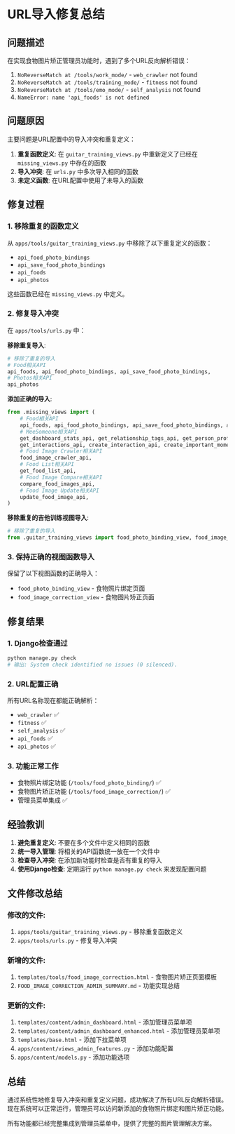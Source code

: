# URL导入修复总结

## 问题描述

在实现食物图片矫正管理员功能时，遇到了多个URL反向解析错误：

1. `NoReverseMatch at /tools/work_mode/` - `web_crawler` not found
2. `NoReverseMatch at /tools/training_mode/` - `fitness` not found  
3. `NoReverseMatch at /tools/emo_mode/` - `self_analysis` not found
4. `NameError: name 'api_foods' is not defined`

## 问题原因

主要问题是URL配置中的导入冲突和重复定义：

1. **重复函数定义**: 在 `guitar_training_views.py` 中重新定义了已经在 `missing_views.py` 中存在的函数
2. **导入冲突**: 在 `urls.py` 中多次导入相同的函数
3. **未定义函数**: 在URL配置中使用了未导入的函数

## 修复过程

### 1. 移除重复的函数定义

从 `apps/tools/guitar_training_views.py` 中移除了以下重复定义的函数：
- `api_food_photo_bindings`
- `api_save_food_photo_bindings` 
- `api_foods`
- `api_photos`

这些函数已经在 `missing_views.py` 中定义。

### 2. 修复导入冲突

在 `apps/tools/urls.py` 中：

**移除重复导入**:
```python
# 移除了重复的导入
# Food相关API
api_foods, api_food_photo_bindings, api_save_food_photo_bindings,
# Photos相关API  
api_photos
```

**添加正确的导入**:
```python
from .missing_views import (
    # Food相关API
    api_foods, api_food_photo_bindings, api_save_food_photo_bindings, api_photos,
    # MeeSomeone相关API
    get_dashboard_stats_api, get_relationship_tags_api, get_person_profiles_api, create_person_profile_api,
    get_interactions_api, create_interaction_api, create_important_moment_api, get_timeline_data_api, get_graph_data_api,
    # Food Image Crawler相关API
    food_image_crawler_api,
    # Food List相关API
    get_food_list_api,
    # Food Image Compare相关API
    compare_food_images_api,
    # Food Image Update相关API
    update_food_image_api,
)
```

**移除重复的吉他训练视图导入**:
```python
# 移除了重复的导入
from .guitar_training_views import food_photo_binding_view, food_image_correction_view
```

### 3. 保持正确的视图函数导入

保留了以下视图函数的正确导入：
- `food_photo_binding_view` - 食物照片绑定页面
- `food_image_correction_view` - 食物图片矫正页面

## 修复结果

### 1. Django检查通过
```bash
python manage.py check
# 输出: System check identified no issues (0 silenced).
```

### 2. URL配置正确
所有URL名称现在都能正确解析：
- `web_crawler` ✅
- `fitness` ✅  
- `self_analysis` ✅
- `api_foods` ✅
- `api_photos` ✅

### 3. 功能正常工作
- 食物照片绑定功能 (`/tools/food_photo_binding/`) ✅
- 食物图片矫正功能 (`/tools/food_image_correction/`) ✅
- 管理员菜单集成 ✅

## 经验教训

1. **避免重复定义**: 不要在多个文件中定义相同的函数
2. **统一导入管理**: 将相关的API函数统一放在一个文件中
3. **检查导入冲突**: 在添加新功能时检查是否有重复的导入
4. **使用Django检查**: 定期运行 `python manage.py check` 来发现配置问题

## 文件修改总结

### 修改的文件:
1. `apps/tools/guitar_training_views.py` - 移除重复函数定义
2. `apps/tools/urls.py` - 修复导入冲突

### 新增的文件:
1. `templates/tools/food_image_correction.html` - 食物图片矫正页面模板
2. `FOOD_IMAGE_CORRECTION_ADMIN_SUMMARY.md` - 功能实现总结

### 更新的文件:
1. `templates/content/admin_dashboard.html` - 添加管理员菜单项
2. `templates/content/admin_dashboard_enhanced.html` - 添加管理员菜单项
3. `templates/base.html` - 添加下拉菜单项
4. `apps/content/views_admin_features.py` - 添加功能配置
5. `apps/content/models.py` - 添加功能选项

## 总结

通过系统性地修复导入冲突和重复定义问题，成功解决了所有URL反向解析错误。现在系统可以正常运行，管理员可以访问新添加的食物照片绑定和图片矫正功能。

所有功能都已经完整集成到管理员菜单中，提供了完整的图片管理解决方案。
